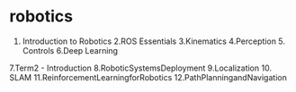 # robotics

1. Introduction​ ​to​ ​Robotics
2.​ROS​ ​Essentials
3.​Kinematics
4.​Perception
5.​Controls
6.​Deep​ ​Learning

7.​Term​2 - Introduction
8.​Robotic​Systems​Deployment
9.​Localization
10.​SLAM
11.​Reinforcement​Learning​for​Robotics
12.​Path​Planning​and​Navigation